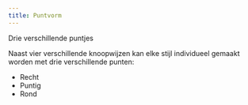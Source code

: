 ```yaml
---
title: Puntvorm
---
```


Drie verschillende puntjes

Naast vier verschillende knoopwijzen kan elke stijl individueel gemaakt worden met drie verschillende punten:

- Recht
- Puntig
- Rond